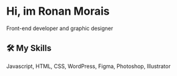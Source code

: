 # Hi, im Ronan Morais
Front-end developer and graphic designer

## 🛠 My Skills
Javascript, HTML, CSS, WordPress, Figma, Photoshop, Illustrator

